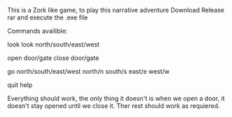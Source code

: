 

 This is a Zork like game, to play this narrative adventure Download Release rar and execute the .exe file


 Commands availible:

 look 
 look north/south/east/west

 open door/gate
 close door/gate

 go north/south/east/west
 north/n south/s east/e west/w

 quit
 help


 Everything should work, the only thing it doesn't is when we open a door, it doesn't stay opened until we close it. Ther rest should work as requiered.